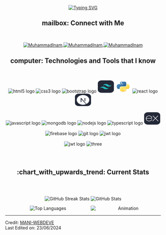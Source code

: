 <p align="center">
  <a href="https://github.com/MANI-WEBDEVE">
    <img src="https://readme-typing-svg.demolab.com?font=Fira+Code&amp;duration=6000&amp;pause=1000&amp;color=2AA889&amp;center=true&amp;vCenter=true&amp;width=435&amp;lines=Hi+There%2C+I'm+Muhammad+Inam%F0%9F%91%8B;A+Self-motivated+Tech+Enthusiast;Always+Learning+New+Technologies;Love+to+Travel+and+Read+Articals" alt="Typing SVG">
  </a>
</p>

<div align="center">
  <h2 id="mailbox-connect-with-me">mailbox: Connect with Me<br></h2>
</div>

<br>

<p align="center">
  <a href="https://dev.to/maniwebdeve" target="blank">
    <img align="center" src="https://raw.githubusercontent.com/rahuldkjain/github-profile-readme-generator/master/src/images/icons/Social/devto.svg" alt="MuhammadInam" height="30" width="40">
  </a>
  <a href="https://www.linkedin.com/in/muhammad-inam-6245b82a0/" target="blank">
    <img align="center" src="https://raw.githubusercontent.com/rahuldkjain/github-profile-readme-generator/master/src/images/icons/Social/linked-in-alt.svg" alt="MuhammadInam" height="30" width="40">
  </a>
  <a href="https://x.com/InamKhan132207" target="blank">
  <img align="center" src="https://img.freepik.com/free-vector/new-2023-twitter-logo-x-icon-design_1017-45418.jpg?size=626&ext=jpg" alt="MuhammadInam" height="30" width="40">
</a>
</p>

<div align="center">
  <h2 id="computer-technologies-and-tools-that-i-know">computer: Technologies and Tools that I know</h2>
  <br>
  <br>
  <img src="https://cdn.jsdelivr.net/gh/devicons/devicon/icons/html5/html5-original.svg" height="40" width="52" alt="html5 logo">
  <img src="https://cdn.jsdelivr.net/gh/devicons/devicon/icons/css3/css3-original.svg" height="40" width="52" alt="css3 logo">
  <img src="https://cdn.jsdelivr.net/gh/devicons/devicon/icons/bootstrap/bootstrap-original.svg" height="40" width="52" alt="bootstrap logo">
  <img src="https://raw.githubusercontent.com/tandpfun/skill-icons/main/icons/TailwindCSS-Dark.svg" height="40" width="52" alt="tailwindcss logo">
  <img src="https://raw.githubusercontent.com/devicons/devicon/master/icons/python/python-original.svg" height="40" width="52" alt="sass logo">
  <img src="https://cdn.jsdelivr.net/gh/devicons/devicon/icons/react/react-original.svg" height="40" width="52" alt="react logo">
  <img src="https://raw.githubusercontent.com/tandpfun/skill-icons/main/icons/NextJS-Dark.svg" height="40" width="52" alt="nextjs logo">
  <br>
  <br>
  <img src="https://cdn.jsdelivr.net/gh/devicons/devicon/icons/javascript/javascript-original.svg" height="40" width="52" alt="javascript logo">
  <img src="https://cdn.jsdelivr.net/gh/devicons/devicon/icons/mongodb/mongodb-original.svg" height="40" width="52" alt="mongodb logo">
  <img src="https://cdn.jsdelivr.net/gh/devicons/devicon/icons/nodejs/nodejs-original.svg" height="40" width="52" alt="nodejs logo">
  <img src="https://cdn.jsdelivr.net/gh/devicons/devicon/icons/typescript/typescript-original.svg" height="40" width="52" alt="typescript logo">
  <img src="https://raw.githubusercontent.com/tandpfun/skill-icons/main/icons/ExpressJS-Dark.svg" height="40" width="52" alt="express logo">
  <br>
  <br>
  <img src="https://cdn.jsdelivr.net/gh/devicons/devicon/icons/firebase/firebase-plain.svg" height="40" width="52" alt="firebase logo">
  <img src="https://cdn.jsdelivr.net/gh/devicons/devicon/icons/git/git-original.svg" height="40" width="52" alt="git logo">
  <img src="https://jwt.io/img/icon.svg" height="40" width="52" alt="jwt logo">
  <br>
  <br>
  <img src="https://cdn.worldvectorlogo.com/logos/c.svg" height="40" width="52" alt="jwt logo">
   <img src="https://camo.githubusercontent.com/eb8fe4cb55d1fcce9611e954824668d12e2b13b384943c82efb100d0717266e5/68747470733a2f2f676c6f62616c2e646973636f757273652d63646e2e636f6d2f666c65783033352f75706c6f6164732f74687265656a732f6f7074696d697a65642f32582f652f653466383664323230306432643335633330663762313439346539366239353935656263323735315f325f343936783530302e706e67" height="40" width="52" alt="three">
</div>

<h3 id=""></h3>

<br>

<div align="center">
  <h2 id="chart_with_upwards_trend-current-stats">:chart_with_upwards_trend: Current Stats</h2>
  <br>
</div>

<br>

<p align="center">
  <img width="45%" src="https://github-readme-streak-stats.herokuapp.com/?user=MANI-WEBDEVE&amp;theme=gotham&amp;show_icons=true" alt="GitHub Streak Stats">
  <img width="45%" src="https://github-readme-stats.vercel.app/api?username=MANI-WEBDEVE&amp;show_icons=true&amp;theme=gotham" alt="GitHub Stats">
</p>

<p align="center">
  <img width="45%" src="https://github-readme-stats.vercel.app/api/top-langs/?username=MANI-WEBDEVE&amp;layout=compact&amp;theme=gotham" alt="Top Languages">
  <img width="45%" align="right" src="https://github.com/Adam-pw/Adam-pw/blob/main/animation_500_kxa883sd.gif" alt="Animation">
</p>

<hr>

<p>Credit: <a href="https://github.com/MANI-WEBDEVE">MANI-WEBDEVE</a><br>Last Edited on: 23/06/2024</p>
